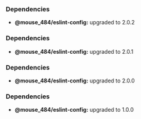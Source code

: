 ### Dependencies

* **@mouse_484/eslint-config:** upgraded to 2.0.2

### Dependencies

* **@mouse_484/eslint-config:** upgraded to 2.0.1

### Dependencies

* **@mouse_484/eslint-config:** upgraded to 2.0.0

### Dependencies

- **@mouse_484/eslint-config:** upgraded to 1.0.0
